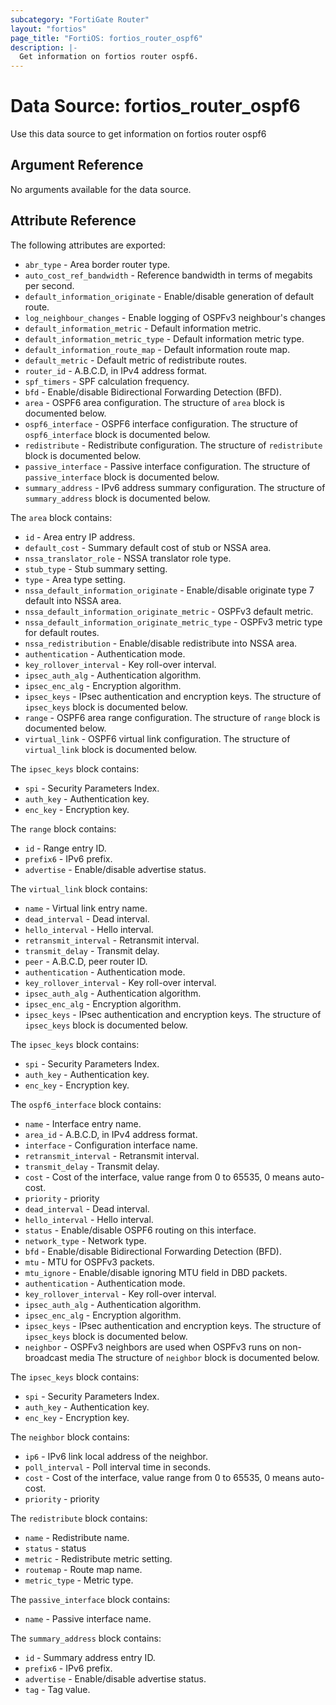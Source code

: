 ```yaml
---
subcategory: "FortiGate Router"
layout: "fortios"
page_title: "FortiOS: fortios_router_ospf6"
description: |-
  Get information on fortios router ospf6.
---
```


# Data Source: fortios_router_ospf6
Use this data source to get information on fortios router ospf6

## Argument Reference

No arguments available for the data source.

## Attribute Reference

The following attributes are exported:

* `abr_type` - Area border router type.
* `auto_cost_ref_bandwidth` - Reference bandwidth in terms of megabits per second.
* `default_information_originate` - Enable/disable generation of default route.
* `log_neighbour_changes` - Enable logging of OSPFv3 neighbour's changes
* `default_information_metric` - Default information metric.
* `default_information_metric_type` - Default information metric type.
* `default_information_route_map` - Default information route map.
* `default_metric` - Default metric of redistribute routes.
* `router_id` - A.B.C.D, in IPv4 address format.
* `spf_timers` - SPF calculation frequency.
* `bfd` - Enable/disable Bidirectional Forwarding Detection (BFD).
* `area` - OSPF6 area configuration. The structure of `area` block is documented below.
* `ospf6_interface` - OSPF6 interface configuration. The structure of `ospf6_interface` block is documented below.
* `redistribute` - Redistribute configuration. The structure of `redistribute` block is documented below.
* `passive_interface` - Passive interface configuration. The structure of `passive_interface` block is documented below.
* `summary_address` - IPv6 address summary configuration. The structure of `summary_address` block is documented below.

The `area` block contains:

* `id` - Area entry IP address.
* `default_cost` - Summary default cost of stub or NSSA area.
* `nssa_translator_role` - NSSA translator role type.
* `stub_type` - Stub summary setting.
* `type` - Area type setting.
* `nssa_default_information_originate` - Enable/disable originate type 7 default into NSSA area.
* `nssa_default_information_originate_metric` - OSPFv3 default metric.
* `nssa_default_information_originate_metric_type` - OSPFv3 metric type for default routes.
* `nssa_redistribution` - Enable/disable redistribute into NSSA area.
* `authentication` - Authentication mode.
* `key_rollover_interval` - Key roll-over interval.
* `ipsec_auth_alg` - Authentication algorithm.
* `ipsec_enc_alg` - Encryption algorithm.
* `ipsec_keys` - IPsec authentication and encryption keys. The structure of `ipsec_keys` block is documented below.
* `range` - OSPF6 area range configuration. The structure of `range` block is documented below.
* `virtual_link` - OSPF6 virtual link configuration. The structure of `virtual_link` block is documented below.

The `ipsec_keys` block contains:

* `spi` - Security Parameters Index.
* `auth_key` - Authentication key.
* `enc_key` - Encryption key.

The `range` block contains:

* `id` - Range entry ID.
* `prefix6` - IPv6 prefix.
* `advertise` - Enable/disable advertise status.

The `virtual_link` block contains:

* `name` - Virtual link entry name.
* `dead_interval` - Dead interval.
* `hello_interval` - Hello interval.
* `retransmit_interval` - Retransmit interval.
* `transmit_delay` - Transmit delay.
* `peer` - A.B.C.D, peer router ID.
* `authentication` - Authentication mode.
* `key_rollover_interval` - Key roll-over interval.
* `ipsec_auth_alg` - Authentication algorithm.
* `ipsec_enc_alg` - Encryption algorithm.
* `ipsec_keys` - IPsec authentication and encryption keys. The structure of `ipsec_keys` block is documented below.

The `ipsec_keys` block contains:

* `spi` - Security Parameters Index.
* `auth_key` - Authentication key.
* `enc_key` - Encryption key.

The `ospf6_interface` block contains:

* `name` - Interface entry name.
* `area_id` - A.B.C.D, in IPv4 address format.
* `interface` - Configuration interface name.
* `retransmit_interval` - Retransmit interval.
* `transmit_delay` - Transmit delay.
* `cost` - Cost of the interface, value range from 0 to 65535, 0 means auto-cost.
* `priority` - priority
* `dead_interval` - Dead interval.
* `hello_interval` - Hello interval.
* `status` - Enable/disable OSPF6 routing on this interface.
* `network_type` - Network type.
* `bfd` - Enable/disable Bidirectional Forwarding Detection (BFD).
* `mtu` - MTU for OSPFv3 packets.
* `mtu_ignore` - Enable/disable ignoring MTU field in DBD packets.
* `authentication` - Authentication mode.
* `key_rollover_interval` - Key roll-over interval.
* `ipsec_auth_alg` - Authentication algorithm.
* `ipsec_enc_alg` - Encryption algorithm.
* `ipsec_keys` - IPsec authentication and encryption keys. The structure of `ipsec_keys` block is documented below.
* `neighbor` - OSPFv3 neighbors are used when OSPFv3 runs on non-broadcast media The structure of `neighbor` block is documented below.

The `ipsec_keys` block contains:

* `spi` - Security Parameters Index.
* `auth_key` - Authentication key.
* `enc_key` - Encryption key.

The `neighbor` block contains:

* `ip6` - IPv6 link local address of the neighbor.
* `poll_interval` - Poll interval time in seconds.
* `cost` - Cost of the interface, value range from 0 to 65535, 0 means auto-cost.
* `priority` - priority

The `redistribute` block contains:

* `name` - Redistribute name.
* `status` - status
* `metric` - Redistribute metric setting.
* `routemap` - Route map name.
* `metric_type` - Metric type.

The `passive_interface` block contains:

* `name` - Passive interface name.

The `summary_address` block contains:

* `id` - Summary address entry ID.
* `prefix6` - IPv6 prefix.
* `advertise` - Enable/disable advertise status.
* `tag` - Tag value.


